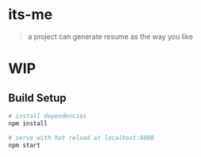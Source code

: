 # its-me

> a project can generate resume as the way you like

# WIP

## Build Setup

``` bash
# install dependencies
npm install

# serve with hot reload at localhost:8080
npm start
```

 